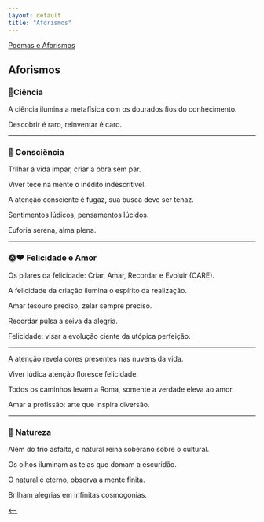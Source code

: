 ```yaml
---
layout: default
title: "Aforismos"
--- 
```




[Poemas e Aforismos](./)

## Aforismos

### 🔬Ciência

A ciência ilumina a metafísica com os dourados fios do conhecimento. <!--16/09/25-->

Descobrir é raro, reinventar é caro. <!--08/10/25-->

***

### 🧠 Consciência

Trilhar a vida ímpar, criar a obra sem par. <!--12/08/11-->

Viver tece na mente o inédito indescritível. <!--03/07/13-->

A atenção consciente é fugaz, sua busca deve ser tenaz. <!--30/09/25-->

Sentimentos lúdicos, pensamentos lúcidos. <!--09/10/25-->

Euforia serena, alma plena. <!--09/10/25-->

***

### 🌞❤️ Felicidade e Amor

Os pilares da felicidade: Criar, Amar, Recordar e Evoluir (CARE). <!--25/02/23-->

A felicidade da criação ilumina o espírito da realização. <!--30/09/25-->

Amar tesouro preciso, zelar sempre preciso. <!--30/09/25-->

Recordar pulsa a seiva da alegria. <!--17/10/25-->

Felicidade: visar a evolução ciente da utópica perfeição. <!--20/09/25-->

***

A atenção revela cores presentes nas nuvens da vida. <!--14/10/25-->

Viver lúdica atenção floresce felicidade. <!--07/07/24-->

Todos os caminhos levam a Roma, somente a verdade eleva ao amor. <!--22/09/25-->

Amar a profissão: arte que inspira diversão. <!--30/09/25-->

***

### 🌿 Natureza

Além do frio asfalto, o natural reina soberano sobre o cultural. <!--16/07/22-->

Os olhos iluminam as telas que domam a escuridão. <!--19/09/25-->

O natural é eterno, observa a mente finita. <!--21/09/25-->

Brilham alegrias em infinitas cosmogonias. <!--08/10/25-->

[<--](./)